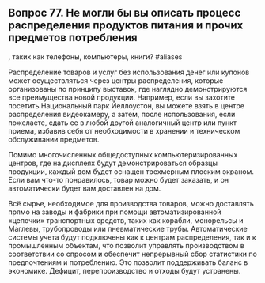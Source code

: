 ## Вопрос 77. Не могли бы вы описать процесс распределения продуктов питания и прочих предметов потребления
, таких как телефоны, компьютеры, книги? #aliases 

Распределение товаров и услуг без использования денег или купонов может осуществляться через центры распределения, которые организованы по принципу выставок, где наглядно демонстрируются все преимущества новой продукции. Например, если вы захотите посетить Национальный парк Йеллоустон, вы можете взять в центре распределения видеокамеру, а затем, после использования, если пожелаете, сдать ее в любой другой аналогичный центр или пункт приема, избавив себя от необходимости в хранении и техническом обслуживании предметов.

Помимо многочисленных общедоступных компьютеризированных центров, где на дисплеях будут демонстрироваться образцы продукции, каждый дом будет оснащен трехмерным плоским экраном. Если вам что-то понравилось, товар можно будет заказать, и он автоматически будет вам доставлен на дом.

Всё сырье, необходимое для производства товаров, можно доставлять прямо на заводы и фабрики при помощи автоматизированной «цепочки» транспортных средств, таких как корабли, монорельсы и Маглевы, трубопроводы или пневматические трубы. Автоматические системы учета будут подключены как к центрам распределения, так и к промышленным объектам, что позволит управлять производством в соответствии со спросом и обеспечит непрерывный сбор статистики по предпочтениям и потреблению. Это позволит поддерживать баланс в экономике. Дефицит, перепроизводство и отходы будут устранены.
